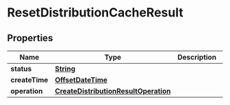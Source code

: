 

# ResetDistributionCacheResult


## Properties

| Name | Type | Description | Notes |
|------------ | ------------- | ------------- | -------------|
|**status** | [**String**](String.md) |  |  [optional] |
|**createTime** | [**OffsetDateTime**](OffsetDateTime.md) |  |  [optional] |
|**operation** | [**CreateDistributionResultOperation**](CreateDistributionResultOperation.md) |  |  [optional] |



